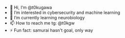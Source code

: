 - 👋 Hi, I’m @t0kugawa
- 👀 I’m interested in cybersecurity and machine learning
- 🌱 I’m currently learning neurobiology
- 📫 How to reach me tg: @t0kgw
- ⚡ Fun fact: samurai hasn't goal, only way

